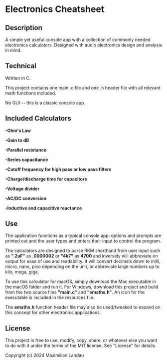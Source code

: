 # Electronics Cheatsheet

## Description

A simple yet useful console app with a collection of commonly needed electronics calculators.
Designed with audio electronics design and analysis in mind.

## Technical

Written in C. 

This project contains one main .c file and one .h header file with all relevant math functions included. 

No GUI -- this is a classic console app.

## Included Calculators

**-Ohm's Law**

**-Gain to dB**

**-Parallel resistance**

**-Series capacitance**

**-Cutoff frequency for high pass or low pass filters**

**-Charge/discharge time for capacitors**

**-Voltage divider**

**-AC/DC conversion**

**-Inductive and capacitive reactance**

## Use

The application functions as a typical console app: options and prompts are printed out and the user types and enters their input to control the program. 

The calculators are designed to parse RKM shorthand from user input such as **".2uF"** as **.0000002** or **"4k7"** as **4700** and inversely will abbreviate on output for ease of use and readability. It will convert decimals down to milli, micro, nano, pico depending on the unit, or abbreviate large numbers up to kilo, mega, giga. 

To use this calculator for macOS, simply download the Mac executable in the macOS folder and run it. For Windows, download this project and build from the two source files **"main.c"** and **"emaths.h"**. An icon for the executable is included in the resources file. 

The **emaths.h** function header file may also be used/tweaked to expand on this concept for other electronics applications. 

## License

This project is free to use, modify, copy, share, or whatever else you want to do with it under the terms of the MIT license. See "License" for details.

Copyright (c) 2024 Maximilian Landau

